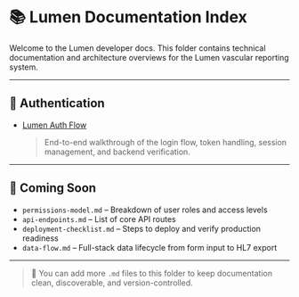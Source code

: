 # 📚 Lumen Documentation Index

Welcome to the Lumen developer docs. This folder contains technical documentation and architecture overviews for the Lumen vascular reporting system.

---

## 🔐 Authentication

* [Lumen Auth Flow](./lumen-auth-flow.md)

  > End-to-end walkthrough of the login flow, token handling, session management, and backend verification.

---

## 🧩 Coming Soon

* `permissions-model.md` – Breakdown of user roles and access levels
* `api-endpoints.md` – List of core API routes
* `deployment-checklist.md` – Steps to deploy and verify production readiness
* `data-flow.md` – Full-stack data lifecycle from form input to HL7 export

---

> 📁 You can add more `.md` files to this folder to keep documentation clean, discoverable, and version-controlled.
